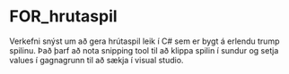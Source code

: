 # FOR_hrutaspil
Verkefni snýst um að gera hrútaspil leik í C# sem er bygt á erlendu trump spilinu.
Það þarf að nota snipping tool til að klippa spilin í sundur og setja values í gagnagrunn til að sækja í visual studio.
